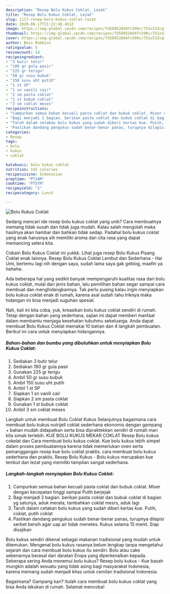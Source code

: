 ```yaml
---
description: "Resep Bolu Kukus Coklat, Lezat"
title: "Resep Bolu Kukus Coklat, Lezat"
slug: 1117-resep-bolu-kukus-coklat-lezat
date: 2020-08-17T21:22:49.451Z
image: https://img-global.cpcdn.com/recipes/fd589528d4fc590c/751x532cq70/bolu-kukus-coklat-foto-resep-utama.jpg
thumbnail: https://img-global.cpcdn.com/recipes/fd589528d4fc590c/751x532cq70/bolu-kukus-coklat-foto-resep-utama.jpg
cover: https://img-global.cpcdn.com/recipes/fd589528d4fc590c/751x532cq70/bolu-kukus-coklat-foto-resep-utama.jpg
author: Bess Robbins
ratingvalue: 5
reviewcount: 14
recipeingredient:
- "3 butir telur"
- "180 gr gula pasir"
- "225 gr terigu"
- "50 gr susu bubuk"
- "150 susu uht putih"
- "1 st SP"
- "1 sn vanili cair"
- "2 sm pasta coklat"
- "1 st bubuk coklat"
- "3 sm coklat meses"
recipeinstructions:
- "Campurkan semua bahan kecuali pasta coklat dan bubuk coklat. Mixer dengan kecepatan tinggi sampai Putih berjejak"
- "Bagi menjadi 2 bagian. berikan pasta coklat dan bubuk coklat di bagian yg satunya, aduk merata, tambahkan coklat mesrs, aduk lagi"
- "Taruh dalam cetakan bolu kukus yang sudah diberi kertas kue. Putih, coklat, putih coklat"
- "Pastikan dandang pengukus sudah benar-benar panas, turupnya dilapisi serbet bersih agar uap air tidak menetes. Kukus selama 15 menit. Siap disajikan"
categories:
- Resep
tags:
- bolu
- kukus
- coklat

katakunci: bolu kukus coklat 
nutrition: 155 calories
recipecuisine: Indonesian
preptime: "PT34M"
cooktime: "PT57M"
recipeyield: "2"
recipecategory: Lunch

---
```



![Bolu Kukus Coklat](https://img-global.cpcdn.com/recipes/fd589528d4fc590c/751x532cq70/bolu-kukus-coklat-foto-resep-utama.jpg)

Sedang mencari ide resep bolu kukus coklat yang unik? Cara membuatnya memang tidak susah dan tidak juga mudah. Kalau salah mengolah maka hasilnya akan hambar dan bahkan tidak sedap. Padahal bolu kukus coklat yang enak harusnya sih memiliki aroma dan cita rasa yang dapat memancing selera kita.

Cobain Bolu Kukus Coklat ini yukkk. Lihat juga resep Bolu Kukus Pisang Coklat enak lainnya. Resep Bolu Kukus Coklat Lembut dan Sederhana - Hai Umi, bertemu lagi nih dengan saya, sudah lama saya gak geblog, maafin ya hehehe.

Ada beberapa hal yang sedikit banyak mempengaruhi kualitas rasa dari bolu kukus coklat, mulai dari jenis bahan, lalu pemilihan bahan segar sampai cara membuat dan menghidangkannya. Tak perlu pusing kalau ingin menyiapkan bolu kukus coklat enak di rumah, karena asal sudah tahu triknya maka hidangan ini bisa menjadi suguhan spesial.


Nah, kali ini kita coba, yuk, kreasikan bolu kukus coklat sendiri di rumah. Tetap dengan bahan yang sederhana, sajian ini dapat memberi manfaat dalam membantu menjaga kesehatan tubuhmu sekeluarga. Anda dapat membuat Bolu Kukus Coklat memakai 10 bahan dan 4 langkah pembuatan. Berikut ini cara untuk menyiapkan hidangannya.

<!--inarticleads1-->

##### Bahan-bahan dan bumbu yang dibutuhkan untuk menyiapkan Bolu Kukus Coklat:

1. Sediakan 3 butir telur
1. Sediakan 180 gr gula pasir
1. Gunakan 225 gr terigu
1. Ambil 50 gr susu bubuk
1. Ambil 150 susu uht putih
1. Ambil 1 st SP
1. Siapkan 1 sn vanili cair
1. Siapkan 2 sm pasta coklat
1. Gunakan 1 st bubuk coklat
1. Ambil 3 sm coklat meses


Langkah untuk membuat Bolu Coklat Kukus  Selanjutnya bagaimana cara membuat bolu kukus nutrijell coklat sederhana ekonomis dengan gampang + bahan mudah didapatkan serta bisa dipraktekkan sendiri di rumah mari kita simak terlebih. KUE BOLU KUKUS MEKAR COKLAT Resep Bolu kukus cokelat dan Cara membuat bolu kukus coklat. Kue bolu kukus lebih simpel dalam proses pembuatannya karena tidak memerlukan oven serta pemanggangan resep kue bolu coklat praktis. cara membuat bolu kukus sederhana dan praktis. Resep Bolu Kukus - Bolu kukus merupakan kue lembut dan lezat yang memiliki tampilan sangat sederhana. 

<!--inarticleads2-->

##### Langkah-langkah menyiapkan Bolu Kukus Coklat:

1. Campurkan semua bahan kecuali pasta coklat dan bubuk coklat. Mixer dengan kecepatan tinggi sampai Putih berjejak
1. Bagi menjadi 2 bagian. berikan pasta coklat dan bubuk coklat di bagian yg satunya, aduk merata, tambahkan coklat mesrs, aduk lagi
1. Taruh dalam cetakan bolu kukus yang sudah diberi kertas kue. Putih, coklat, putih coklat
1. Pastikan dandang pengukus sudah benar-benar panas, turupnya dilapisi serbet bersih agar uap air tidak menetes. Kukus selama 15 menit. Siap disajikan


Bolu kukus sendiri dikenal sebagai makanan tradisional yang mudah untuk ditemukan. Mengenal bolu kukus rasanya belum lengkap tanpa mengetahui sejarah dan cara membuat bolu kukus itu sendiri. Bolu atau cake sebenarnya berasal dari daratan Eropa yang diperkenalkan kepada. Seberapa sering Anda menemui bolu kukus? Resep bolu kukus - Kue basah mungkin adalah sesuatu yang tidak asing bagi masyarakat Indonesia, karena memang sudah menjadi khas untuk cemilan tradisional Indonesia. 

Bagaimana? Gampang kan? Itulah cara membuat bolu kukus coklat yang bisa Anda lakukan di rumah. Selamat mencoba!
